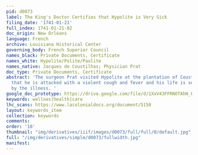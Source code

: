 ```yaml
---
pid: d0073
label: The King's Doctor Certifies that Hypolite is Very Sick
filing_date: '1741-01-21'
full_index: 1741-01-21-02
doc_origin: New Orleans
language: French
archive: Louisiana Historical Center
governing_body: French Superior Council
names_black: Private Documents, Certificate
names_white: Hypolite/Polite/Paulite
names_native: Jacques de Coustilhas; Physician Prat
doc_type: Private Documents, Certificate
abstract: 'The surgeon Prat visited Hypolite at the plantation of Coustilhas and reported
  that he is attacked with a violent cough and fever and his life is severly threatened
  by the illness. '
google_doc_prototype: https://drive.google.com/file/d/1XxV43FFRNOTAhN_FCwXcMbjwmxjhptEc/view?usp=drive_link
keywords: wellnes|health|care
lhc_scans: https://www.lacolonialdocs.org/document/5150
layout: keywords_item
collection: keywords
comments:
order: '18'
thumbnail: "img/derivatives/iiif/images/d0073/full/full/0/default.jpg"
full: "/img/derivatives/simple/d0073/fullwidth.jpg"
manifest:
---
```

